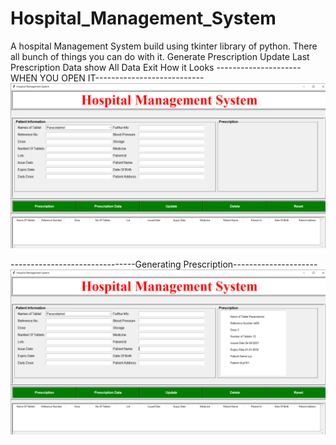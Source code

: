 # Hospital_Management_System
A hospital Management System  build using tkinter library of python.
There all bunch of things you can do with it.
Generate Prescription
Update Last Prescription Data
show All Data
Exit
How it Looks ---------------------WHEN YOU OPEN IT---------------------------
 <img src="https://github.com/7sakshi7/Hospital_Management_System/blob/main/Hospital%20Management%20System%208_4_2021%2011_33_40%20PM.png" alt="7sakshi7" /> </p>
 -------------------------------Generating Prescription---------------------
  <img src="https://github.com/7sakshi7/Hospital_Management_System/blob/main/Hospital%20Management%20System%208_4_2021%2011_34_43%20PM.png" alt="7sakshi7" /> </p>
